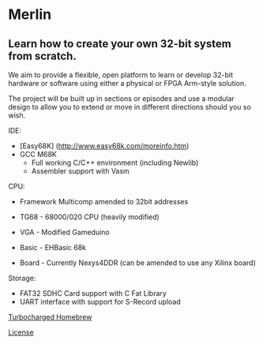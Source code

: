 # Merlin
## Learn how to create your own 32-bit system from scratch.

We aim to provide a flexible, open platform to learn or develop 32-bit hardware or software using either a physical or FPGA Arm-style solution.

The project will be built up in sections or episodes and use a modular design to allow you to extend or move in different directions should you so wish.

IDE: 
* [Easy68K] (http://www.easy68k.com/moreinfo.htm)
* GCC M68K
  - Full working C/C++ environment (including Newlib)
  - Assembler support with Vasm
  

CPU:

* Framework Multicomp amended to 32bit addresses

* TG68 - 68000/020 CPU (heavily modified)

* VGA - Modified Gameduino

* Basic - EHBasic 68k

* Board - Currently Nexys4DDR (can be amended to use any Xilinx board)

Storage:

* FAT32 SDHC Card support with C Fat Library
* UART interface with support for S-Record upload


[Turbocharged Homebrew](https://www.facebook.com/groups/1609879555846636/)

[License](https://raw.githubusercontent.com/mattuna15/merlin/master/LICENSE)
